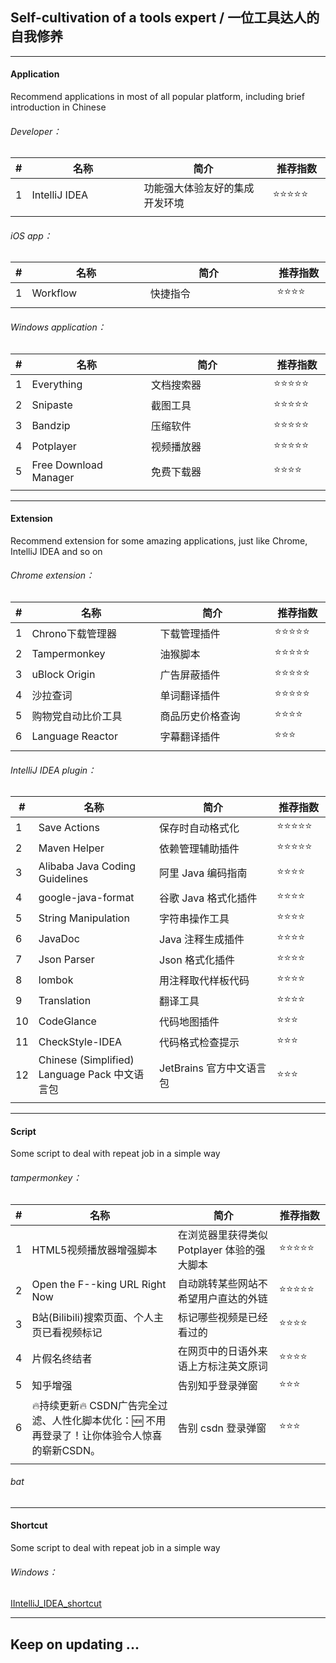 ## Self-cultivation of a tools expert / 一位工具达人的自我修养

---

#### Application

Recommend applications in most of all popular platform, including brief introduction in Chinese

###### Developer：

| # | 名称 | 简介 | 推荐指数 |
|---|---|---|---|
| 1 | IntelliJ IDEA | 功能强大体验友好的集成开发环境 | ⭐⭐⭐⭐⭐ |
|   |<img width=300px/>|<img width=400px/>|<img width=100px/>|

###### iOS app：

| # | 名称 | 简介 | 推荐指数 |
|---|---|---|---|
| 1 | Workflow | 快捷指令 | ⭐⭐⭐⭐ |
|   |<img width=300px/>|<img width=400px/>|<img width=100px/>|

###### Windows application：

| # | 名称 | 简介 | 推荐指数 |
|---|---|---|---|
| 1 | Everything | 文档搜索器 | ⭐⭐⭐⭐⭐ |
| 2 | Snipaste | 截图工具 | ⭐⭐⭐⭐⭐ |
| 3 | Bandzip | 压缩软件 | ⭐⭐⭐⭐⭐ |
| 4 | Potplayer | 视频播放器 | ⭐⭐⭐⭐⭐ |
| 5 | Free Download Manager | 免费下载器 | ⭐⭐⭐⭐ |
|   |<img width=300px/>|<img width=400px/>|<img width=100px/>|

---

#### Extension

Recommend extension for some amazing applications, just like Chrome, IntelliJ IDEA and so on

###### Chrome extension：

| # | 名称 | 简介 | 推荐指数 |
|---|---|---|---|
| 1 | Chrono下载管理器 | 下载管理插件 | ⭐⭐⭐⭐⭐ |
| 2 | Tampermonkey | 油猴脚本 | ⭐⭐⭐⭐⭐ |
| 3 | uBlock Origin | 广告屏蔽插件 | ⭐⭐⭐⭐⭐ |
| 4 | 沙拉查词 | 单词翻译插件 | ⭐⭐⭐⭐⭐ |
| 5 | 购物党自动比价工具 | 商品历史价格查询 | ⭐⭐⭐⭐ |
| 6 | Language Reactor | 字幕翻译插件 | ⭐⭐⭐ |
|   |<img width=300px/>|<img width=400px/>|<img width=100px/>|

###### IntelliJ IDEA plugin：

| # | 名称 | 简介 | 推荐指数 |
|---|---|---|---|
| 1 | Save Actions | 保存时自动格式化 | ⭐⭐⭐⭐⭐ |
| 2 | Maven Helper | 依赖管理辅助插件 | ⭐⭐⭐⭐⭐ |
| 3 | Alibaba Java Coding Guidelines | 阿里 Java 编码指南 | ⭐⭐⭐⭐ |
| 4 | google-java-format | 谷歌 Java 格式化插件 | ⭐⭐⭐⭐ |
| 5 | String Manipulation | 字符串操作工具 | ⭐⭐⭐⭐ |
| 6 | JavaDoc | Java 注释生成插件 | ⭐⭐⭐⭐ |
| 7 | Json Parser | Json 格式化插件 | ⭐⭐⭐⭐ |
| 8 | lombok | 用注释取代样板代码 | ⭐⭐⭐⭐ |
| 9 | Translation | 翻译工具 | ⭐⭐⭐⭐ |
| 10| CodeGlance | 代码地图插件 | ⭐⭐⭐ |
| 11| CheckStyle-IDEA | 代码格式检查提示 | ⭐⭐⭐ |
| 12| Chinese (Simplified) Language Pack 中文语言包 | JetBrains 官方中文语言包 | ⭐⭐⭐ |
|   |<img width=300px/>|<img width=400px/>|<img width=100px/>|

---

#### Script

Some script to deal with repeat job in a simple way

###### tampermonkey：

| # | 名称 | 简介 | 推荐指数 |
|---|---|---|---|
| 1 | HTML5视频播放器增强脚本 | 在浏览器里获得类似 Potplayer 体验的强大脚本 | ⭐⭐⭐⭐⭐ |
| 2 | Open the F--king URL Right Now | 自动跳转某些网站不希望用户直达的外链 | ⭐⭐⭐⭐⭐ |
| 3 | B站(Bilibili)搜索页面、个人主页已看视频标记 | 标记哪些视频是已经看过的 | ⭐⭐⭐⭐ |
| 4 | 片假名终结者 | 在网页中的日语外来语上方标注英文原词 | ⭐⭐⭐⭐ |
| 5 | 知乎增强 | 告别知乎登录弹窗 | ⭐⭐⭐ |
| 6 | 🔥持续更新🔥 CSDN广告完全过滤、人性化脚本优化：🆕 不用再登录了！让你体验令人惊喜的崭新CSDN。 | 告别 csdn 登录弹窗 | ⭐⭐⭐ |
|   |<img width=300px/>|<img width=400px/>|<img width=100px/>|

###### bat

---

#### Shortcut

Some script to deal with repeat job in a simple way

###### Windows：

[IIntelliJ_IDEA_shortcut](https://github.com/bourneo/self-cultivation-of-a-tools-expert/blob/master//Shortcut/Windows/IntelliJ_IDEA_shortcut.md)

---

## Keep on updating ...




